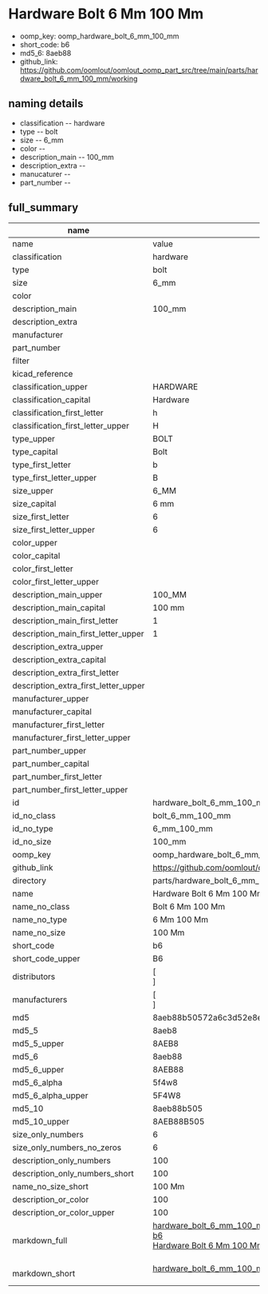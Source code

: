 # Hardware Bolt 6 Mm 100 Mm

  
* oomp_key: oomp_hardware_bolt_6_mm_100_mm 
* short_code: b6
* md5_6: 8aeb88  
* github_link: https://github.com/oomlout/oomlout_oomp_part_src/tree/main/parts/hardware_bolt_6_mm_100_mm/working  
## naming details
* classification -- hardware
* type -- bolt
* size -- 6_mm
* color -- 
* description_main -- 100_mm
* description_extra -- 
* manucaturer -- 
* part_number -- 





## full_summary
| name | value | 
| --- | --- | 
| name | value | 
| classification | hardware | 
| type | bolt | 
| size | 6_mm | 
| color |  | 
| description_main | 100_mm | 
| description_extra |  | 
| manufacturer |  | 
| part_number |  | 
| filter |  | 
| kicad_reference |  | 
| classification_upper | HARDWARE | 
| classification_capital | Hardware | 
| classification_first_letter | h | 
| classification_first_letter_upper | H | 
| type_upper | BOLT | 
| type_capital | Bolt | 
| type_first_letter | b | 
| type_first_letter_upper | B | 
| size_upper | 6_MM | 
| size_capital | 6 mm | 
| size_first_letter | 6 | 
| size_first_letter_upper | 6 | 
| color_upper |  | 
| color_capital |  | 
| color_first_letter |  | 
| color_first_letter_upper |  | 
| description_main_upper | 100_MM | 
| description_main_capital | 100 mm | 
| description_main_first_letter | 1 | 
| description_main_first_letter_upper | 1 | 
| description_extra_upper |  | 
| description_extra_capital |  | 
| description_extra_first_letter |  | 
| description_extra_first_letter_upper |  | 
| manufacturer_upper |  | 
| manufacturer_capital |  | 
| manufacturer_first_letter |  | 
| manufacturer_first_letter_upper |  | 
| part_number_upper |  | 
| part_number_capital |  | 
| part_number_first_letter |  | 
| part_number_first_letter_upper |  | 
| id | hardware_bolt_6_mm_100_mm | 
| id_no_class | bolt_6_mm_100_mm | 
| id_no_type | 6_mm_100_mm | 
| id_no_size | 100_mm | 
| oomp_key | oomp_hardware_bolt_6_mm_100_mm | 
| github_link | https://github.com/oomlout/oomlout_oomp_part_src/tree/main/parts/hardware_bolt_6_mm_100_mm/working | 
| directory | parts/hardware_bolt_6_mm_100_mm | 
| name | Hardware Bolt 6 Mm 100 Mm | 
| name_no_class | Bolt 6 Mm 100 Mm | 
| name_no_type | 6 Mm 100 Mm | 
| name_no_size | 100 Mm | 
| short_code | b6 | 
| short_code_upper | B6 | 
| distributors | [<br>] | 
| manufacturers | [<br>] | 
| md5 | 8aeb88b50572a6c3d52e8e0764371043 | 
| md5_5 | 8aeb8 | 
| md5_5_upper | 8AEB8 | 
| md5_6 | 8aeb88 | 
| md5_6_upper | 8AEB88 | 
| md5_6_alpha | 5f4w8 | 
| md5_6_alpha_upper | 5F4W8 | 
| md5_10 | 8aeb88b505 | 
| md5_10_upper | 8AEB88B505 | 
| size_only_numbers | 6 | 
| size_only_numbers_no_zeros | 6 | 
| description_only_numbers | 100 | 
| description_only_numbers_short | 100 | 
| name_no_size_short | 100 Mm | 
| description_or_color | 100 | 
| description_or_color_upper | 100 | 
| markdown_full | [hardware_bolt_6_mm_100_mm](https://github.com/oomlout/oomlout_oomp_part_src/tree/main/parts/hardware_bolt_6_mm_100_mm/working)<br>[b6](https://github.com/oomlout/oomlout_oomp_part_src/tree/main/parts/hardware_bolt_6_mm_100_mm/working)<br>[Hardware Bolt 6 Mm 100 Mm](https://github.com/oomlout/oomlout_oomp_part_src/tree/main/parts/hardware_bolt_6_mm_100_mm/working)<br><br> | 
| markdown_short | [hardware_bolt_6_mm_100_mm](https://github.com/oomlout/oomlout_oomp_part_src/tree/main/parts/hardware_bolt_6_mm_100_mm/working)<br><br> | 
